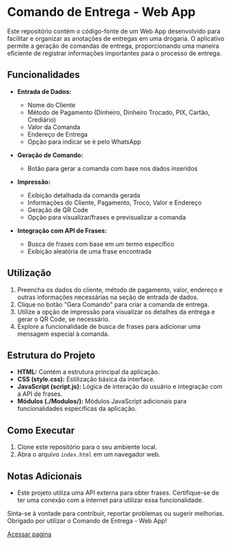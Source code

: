 # Comando de Entrega - Web App

Este repositório contém o código-fonte de um Web App desenvolvido para facilitar e organizar as anotações de entregas em uma drogaria. O aplicativo permite a geração de comandas de entrega, proporcionando uma maneira eficiente de registrar informações importantes para o processo de entrega.

## Funcionalidades

- **Entrada de Dados:**
  - Nome do Cliente
  - Método de Pagamento (Dinheiro, Dinheiro Trocado, PIX, Cartão, Crediário)
  - Valor da Comanda
  - Endereço de Entrega
  - Opção para indicar se é pelo WhatsApp

- **Geração de Comando:**
  - Botão para gerar a comanda com base nos dados inseridos

- **Impressão:**
  - Exibição detalhada da comanda gerada
  - Informações do Cliente, Pagamento, Troco, Valor e Endereço
  - Geração de QR Code
  - Opção para visualizar/frases e previsualizar a comanda

- **Integração com API de Frases:**
  - Busca de frases com base em um termo específico
  - Exibição aleatória de uma frase encontrada

## Utilização

1. Preencha os dados do cliente, método de pagamento, valor, endereço e outras informações necessárias na seção de entrada de dados.
2. Clique no botão "Gera Comando" para criar a comanda de entrega.
3. Utilize a opção de impressão para visualizar os detalhes da entrega e gerar o QR Code, se necessário.
4. Explore a funcionalidade de busca de frases para adicionar uma mensagem especial à comanda.

## Estrutura do Projeto

- **HTML:** Contém a estrutura principal da aplicação.
- **CSS (style.css):** Estilização básica da interface.
- **JavaScript (script.js):** Lógica de interação do usuário e integração com a API de frases.
- **Módulos (./Modulos/):** Módulos JavaScript adicionais para funcionalidades específicas da aplicação.

## Como Executar

1. Clone este repositório para o seu ambiente local.
2. Abra o arquivo `index.html` em um navegador web.

## Notas Adicionais

- Este projeto utiliza uma API externa para obter frases. Certifique-se de ter uma conexão com a internet para utilizar essa funcionalidade.

Sinta-se à vontade para contribuir, reportar problemas ou sugerir melhorias. Obrigado por utilizar o Comando de Entrega - Web App!


[Acessar pagina](https://igorxrs.github.io/Comando-de-Entregas)

